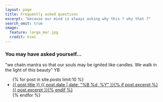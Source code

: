 ```yaml
---
layout: page
title: Frequently asked questions
excerpt: "because our mind is always asking why this ? why that ?"
search_omit: true
image:
  feature: large_mer.jpg
  credit: kiwi
---
```

### You may have asked yourself...

"we chatn mantra so that our souls may be ignited like candles. We walk in the light of this beauty" YB
<ul class="post-list">
{% for post in site.posts limit:10 %} 
  <li><article><a href="{{ site.url }}{{ post.url }}">{{ post.title }} <span class="entry-date"><time datetime="{{ post.date | date_to_xmlschema }}">{{ post.date | date: "%B %d, %Y" }}</time></span>{% if post.excerpt %} <span class="excerpt">{{ post.excerpt }}</span>{% endif %}</a></article></li>
{% endfor %}
</ul>
